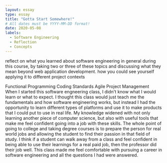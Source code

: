 ```yaml
---
layout: essay
type: essay
title: "Gotta Start Somewhere!"
# All dates must be YYYY-MM-DD format!
date: 2020-05-08
labels:
  - Software Engineering
  - Reflection
  - Concepts
---
```


reflect on what you learned about software engineering in general during this course, by taking two or three of these topics and discussing what they mean beyond web application development.
how you could see yourself applying it to different project contexts

Functional Programming
Coding Standards
Agile Project Management
When I started this software engneering class, I didn't know what I would learn or what to expect.  I thought this class would just teach me the fundamentals and how software engineering works, but instead I had the opportunity to learn different types of platforms and use it to make products that I could put to use in real life.  My knowledge widened with not only learning another piece of computer science, but also with useful tools that make me feel confident going into a job with these skills.  The whole point of going to college and taking degree courses is to prepare the person for real world jobs and allowing the student to find their passion in that field of study.  I think if a student can walk away from a class and feel confident in being able to use their learnings for a real paid job, then the professor did their job well.  This class made me feel comfortable with pursuing a career in software engineering and all the questions I had were answered.  
